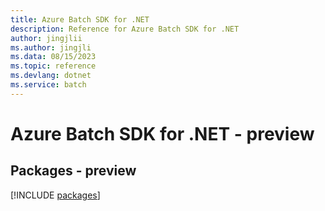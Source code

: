 ```yaml
---
title: Azure Batch SDK for .NET
description: Reference for Azure Batch SDK for .NET
author: jingjlii
ms.author: jingjli
ms.data: 08/15/2023
ms.topic: reference
ms.devlang: dotnet
ms.service: batch
---
```

# Azure Batch SDK for .NET - preview
## Packages - preview
[!INCLUDE [packages](batch-index.md)]